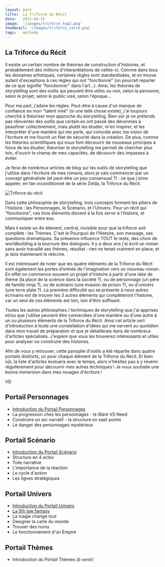 ```yaml
---
layout: post
title:  La Triforce du Récit
date:   2022-04-15
image:  '/images/triforce_top2.png'
thumbnail: '/images/triforce_carre.png'
tags:   methode
---
```


## La Triforce du Récit

Il existe un certain nombre de théories de construction d'histoires, et probablement des millions d'interprétations de celles-ci. Comme dans tous les domaines artistiques, certaines règles sont standardisées, et on trouve autant d'exceptions à ces règles qui ont "fonctionné" (on pourrait reparler de ce que signifie "fonctionner" dans l'art…). Ainsi, les théories de storytelling sont des outils qui peuvent être utiles ou non, selon la personne, selon le projet, selon le public visé, selon l'époque…

Pour ma part, j'adore les règles. Peut-être à cause d'un manque de confiance en mon "talent inné" (si une telle chose existe), j'ai toujours cherché à théoriser mon approche du storytelling. Bien sûr je ne prétends pas réinventer des outils que certain.es ont passé des décennies à peaufiner collectivement, mais plutôt les étudier, m'en inspirer, et les interpréter d'une manière qui me parle, qui coïncide avec ma vision de l'écriture et me fournit un filet de sécurité dans la création. De plus, comme les théories scientifiques qui nous font découvrir de nouveaux principes à force de les étudier, théoriser le storytelling me permet de chercher plus loin, d'ouvrir le champ de mes capacités, de découvrir des impasses à éviter.

Je ferai de nombreux articles de blog sur les outils de storytelling que j'utilise dans l'écriture de mes romans, alors je vais commencer par un concept généraliste (et peut-être un peu consensuel ?) : ce que j'aime appeler, en fan inconditionné de la série Zelda, la Triforce du Récit.

![Triforce du récit]({{site.baseurl}}/images/triforce.png)

Dans cette philosophie de storytelling, trois concepts forment les piliers de l'histoire : les Personnages, le Scénario, et l'Univers. Pour un récit qui "fonctionne", ces trois éléments doivent à la fois servir à l'histoire, et communiquer entre eux.

Mais il existe un 4e élément, central, invisible pour que la triforce soit complète : les Thèmes. C'est le Pourquoi de l'Histoire, son message, ses questions dramatiques. Sa présence influence TOUT le reste, des choix de worldbuilding à la tournure des dialogues. Il y a deux ans j'ai écrit un roman sans avoir travaillé ses thèmes, résultat : rien ne tenait vraiment en place, et je dois maintenant le réécrire.

Il est intéressant de noter que les quatre éléments de la Triforce du Récit sont également les portes d'entrée de l'imagination vers un nouveau roman. En effet on commence souvent un projet d'histoire à partir d'une idée de thème (la place de la science dans la société ?), ou de personnage (un père de famille ninja ?), ou de scénario (une évasion de prison ?), ou d'univers (une terre plate ?). La première difficulté qui se présente à nous autres écrivains est de trouver les 3 autres éléments qui complèteront l'histoire, car un seul de ces éléments est loin, loin d'être suffisant.

Toutes les autres philosophies / techniques de storytelling que j'ai apprises et/ou que j'utilise peuvent être connectées d'une manière ou d'une autre à un ou plusieurs éléments de la Triforce du Récit. Ainsi cet article sert d'introduction à toute une constellation d'idées qui me servent au quotidien dans mon travail de préparation et que je détaillerais dans de nombreux d'articles spécialisés. J'espère que vous les trouverez intéressants et utiles pour analyser ou construire des histoires.

Afin de vous y retrouver, cette panoplie d'outils a été répartie dans quatre portails distincts, un pour chaque élément de la Triforce du Récit. Et bien sûr, la liste d'articles évoluera avec le temps, alors n'hésitez pas à y revenir régulièrement pour découvrir mes autres techniques ! Je vous souhaite une bonne immersion dans mes rouages d'écriture !

VD

## Portail Personnages

* [Introduction du Portail Personnages](https://vincentdorier.com/2022/05/29/intro-personnages/)
* La progression chez les personnages - le Want VS Need
* Construire un arc narratif - la structure en sept points
* Le danger des personnages mystérieux

## Portail Scénario

* [Introduction du Portail Scénario](https://vincentdorier.com/2022/05/29/intro-scenario/)
* Structure en 4 actes
* Toile narrative
* L'importance de la réaction
* Le cycle d'action
* Les lignes stratégiques

## Portail Univers

* [Introduction du Portail Univers](https://vincentdorier.com/2022/05/29/intro-univers/)
* [La 0th law fantasy](https://vincentdorier.com/2022/05/05/arcane/)
* La magie change tout
* Designer la carte du monde
* Trouver des noms
* Le fonctionnement d'un Empire

## Portail Thèmes

* Introduction du Portail Thèmes _(à venir)_
